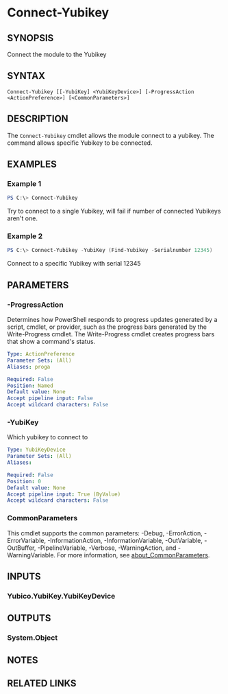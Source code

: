 ﻿---
external help file: powershellYK.dll-Help.xml
Module Name: powershellYK
online version:
schema: 2.0.0
---

# Connect-Yubikey

## SYNOPSIS
Connect the module to the Yubikey

## SYNTAX

```
Connect-Yubikey [[-YubiKey] <YubiKeyDevice>] [-ProgressAction <ActionPreference>] [<CommonParameters>]
```

## DESCRIPTION
The `Connect-Yubikey` cmdlet allows the module connect to a yubikey. The command allows specific Yubikey to be connected.

## EXAMPLES

### Example 1
```powershell
PS C:\> Connect-Yubikey
```

Try to connect to a single Yubikey, will fail if number of connected Yubikeys aren't one.

### Example 2
```powershell
PS C:\> Connect-Yubikey -YubiKey (Find-Yubikey -Serialnumber 12345)
```

Connect to a specific Yubikey with serial 12345

## PARAMETERS

### -ProgressAction
Determines how PowerShell responds to progress updates generated by a script, cmdlet, or provider, such as the progress bars generated by the Write-Progress cmdlet. The Write-Progress cmdlet creates progress bars that show a command's status.

```yaml
Type: ActionPreference
Parameter Sets: (All)
Aliases: proga

Required: False
Position: Named
Default value: None
Accept pipeline input: False
Accept wildcard characters: False
```

### -YubiKey
Which yubikey to connect to

```yaml
Type: YubiKeyDevice
Parameter Sets: (All)
Aliases:

Required: False
Position: 0
Default value: None
Accept pipeline input: True (ByValue)
Accept wildcard characters: False
```

### CommonParameters
This cmdlet supports the common parameters: -Debug, -ErrorAction, -ErrorVariable, -InformationAction, -InformationVariable, -OutVariable, -OutBuffer, -PipelineVariable, -Verbose, -WarningAction, and -WarningVariable. For more information, see [about_CommonParameters](http://go.microsoft.com/fwlink/?LinkID=113216).

## INPUTS

### Yubico.YubiKey.YubiKeyDevice

## OUTPUTS

### System.Object
## NOTES

## RELATED LINKS
